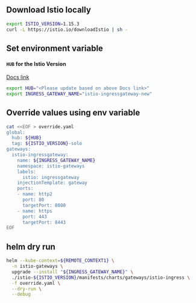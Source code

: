 ## Download Istio locally

```bash
export ISTIO_VERSION=1.15.3
curl -L https://istio.io/downloadIstio | sh -
```

## Set environment variable

#### `HUB` for the Istio Version

[Docs link](https://support.solo.io/hc/en-us/articles/4414409064596)

```bash
export HUB="<Please update based on above Docs link>"
export INGRESS_GATEWAY_NAME="istio-ingressgateway-new"
```

## Override values using env variable
```bash
cat <<EOF > override.yaml
global:
  hub: ${HUB}
  tag: ${ISTIO_VERSION}-solo
gateways:
  istio-ingressgateway:
    name: ${INGRESS_GATEWAY_NAME}
    namespace: istio-gateways
    labels:
      istio: ingressgateway
    injectionTemplate: gateway
    ports:
    - name: http2
      port: 80
      targetPort: 8080
    - name: https
      port: 443
      targetPort: 8443
EOF
```

## helm dry run
```bash
helm --kube-context=${REMOTE_CONTEXT1} \
  -n istio-gateways \
  upgrade --install "${INGRESS_GATEWAY_NAME}" \
  ./istio-${ISTIO_VERSION}/manifests/charts/gateways/istio-ingress \
  -f override.yaml \
  --dry-run \
  --debug
```
